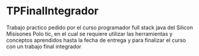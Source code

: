 # TPFinalIntegrador
Trabajo practico pedido por el curso programador full stack java del Silicon Misisones Polo tic, en el cual se requiere utilizar las herramientas y conceptos aprendidos hasta la fecha de entrega y para finalizar el curso con un trabajo final integrador
